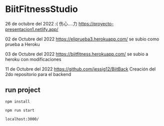 # BiitFitnessStudio
26 de octubre del 2022  :( 伤心....力
https://proyecto-presentacion1.netlify.app/ 

02 de Octubre del 2022 
https://eliprueba3.herokuapp.com/  se subio como prueba a Heroku 

03 de Octubre del 2022
https://biitfitness.herokuapp.com/  se subio a heroku con modificaciones


11 de Octubre del 2022 
https://github.com/jessig12/BiitBack    Creación del 2do repositorio para el backend


## run project

```
npm install
```

```
npm run start
```

```
localhost:3000/
```
